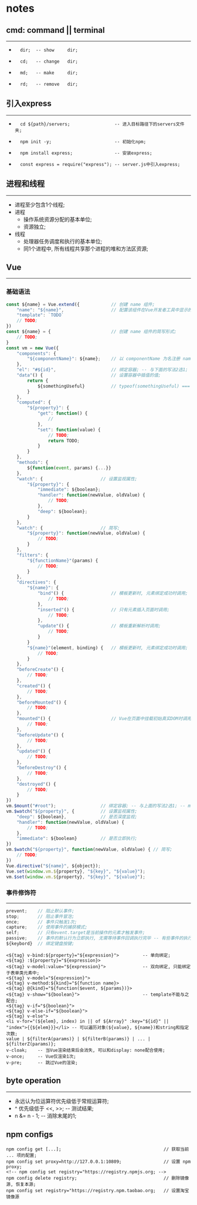 #   notes
##  cmd: command || terminal
***
-       dir;  -- show     dir;
-       cd;   -- change   dir;
-       md;   -- make     dir;
-       rd;   -- remove   dir;
##  引入express
***
-       cd ${path}/servers;                 -- 进入目标路径下的servers文件夹;
-       npm init -y;                        -- 初始化npm;
-       npm install express;                -- 安装express;
-       const express = require("express"); -- server.js中引入express;
##  进程和线程
***
-   进程至少包含1个线程;
-   进程
    -   操作系统资源分配的基本单位;
    -   资源独立;
-   线程
    -   处理器任务调度和执行的基本单位;
    -   同1个进程中, 所有线程共享那个进程的堆和方法区资源;
##  Vue
***
### 基础语法
``` JavaScript []
const ${name} = Vue.extend({            // 创建 name 组件;
    "name": "${name}",                  // 配置该组件在Vue开发者工具中显示的名字;
    "template": `TODO`
    // TODO;
})
const ${name} = {                       // 创建 name 组件的简写形式;
    // TODO;
}
const vm = new Vue({
    "components": {
        "${componentName}": ${name};    // 以 componentName 为名注册 name 组件;
    },
    "el": "#${id}",                     // 绑定容器; -- 与下面的写法2选1;
    "data"() {                          // 设置容器中插值的值;
        return {
            ${somethingUseful}          // typeof(somethingUseful) === Object;
        }
    },
    "computed": {
        "${property}": {
            "get": function() {
                //
            },
            "set": function(value) {
                // TODO;
                return TODO;
            }
        }
    },
    "methods": {
        ${function(event, params) {...}}
    },
    "watch": {                      // 设置监视属性;
        "${property}": {
            "immediate": ${boolean};
            "handler": function(newValue, oldValue) {
                // TODO;
            },
            "deep": ${boolean};
        }
    },
    "watch": {                      // 简写;
        "${property}": function(newValue, oldValue) {
            // TODO;
        }
    },
    "filters": {
        "${functionName}"(params) {
            // TODO;
        }
    },
    "directives": {
        "${name}": {
            "bind"() {                  // 模板更新时, 元素绑定成功时调用;
                // TODO;
            },
            "inserted"() {              // 只有元素插入页面时调用;
                // TODO;
            },
            "update"() {                // 模板重新解析时调用;
                // TODO;
            }
        }
        "${name}"(element, binding) {   // 模板更新时, 元素绑定成功时调用;
            // TODO;
        }
    },
    "beforeCreate"() {
        // TODO;
    },
    "created"() {
        // TODO;
    },
    "beforeMounted"() {
        // TODO;
    },
    "mounted"() {                       // Vue在页面中挂载初始真实DOM时调用;
        // TODO;
    },
    "beforeUpdate"() {
        // TODO;
    },
    "updated"() {
        // TODO;
    },
    "beforeDestroy"() {
        // TODO;
    },
    "destroyed"() {
        // TODO;
    }
})
vm.$mount("#root");                 // 绑定容器; -- 与上面的写法2选1; -- mount: 挂载;
vm.$watch("${property}", {          // 设置监视属性;
    "deep": ${boolean},             // 是否深度监视;
    "handler": function(newValue, oldValue) {
        // TODO;
    },
    "immediate": ${boolean}         // 是否立即执行;
})
vm.$watch("${property}", function(newValue, oldValue) { // 简写;
    // TODO;
})
Vue.directive("${name}", ${object});
Vue.set(window.vm.${property}, "${key}", "${value}");
vm.$set(window.vm.${property}, "${key}", "${value}");
```
### 事件修饰符
***
``` JavaScript []
prevent;    // 阻止默认事件;
stop;       // 阻止事件冒泡;
once;       // 事件只触发1次;
capture;    // 使用事件的捕获模式;
self;       // 只有event.target是当前操作的元素才触发事件;
passive;    // 事件的默认行为立即执行, 无需等待事件回调执行完毕 -- 有些事件的执行顺序: 事件触发 -> 执行回调 -> 执行默认事件;
${keybord}  // 绑定键盘按键;
```
```
<${tag} v-bind:${property}="${expression}">         -- 单向绑定;
<${tag} :${property}="${expression}>
<${tag} v-model:value="${expression}">              -- 双向绑定, 只能绑定于表单类元素中;
<${tag} v-model="${expression}">
<${tag} v-method:${kind}="${function name}>
<${tag} @{kind}="${function($event, ${params})}>
<${tag} v-show="${boolean}">                        -- template不能与之配合;
<${tag} v-if="${boolean}">
<${tag} v-else-if="${boolean}">
<${tag} v-else">
<li v-for="(${elem}, index) in || of ${Array}" :key="${id}" || "index">{{${elem}}}</li> -- 可以遍历对象(${value}, ${name})和string和指定次数;
value | ${filterA(params)} | ${filterB(params)} | ... | ${filterZ(params)};
v-cloak;    -- 当Vue渲染结束后会消失, 可以和display: none配合使用;
v-once;     -- Vue仅渲染1次;
v-pre;      -- 跳过Vue的渲染;
```
##  byte operation
***
-   永远认为位运算符优先级低于常规运算符;
-   ^ 优先级低于 <<, >>;                -- 测试结果;
-   n &= n - 1;     -- 消除末尾的1;

##  npm configs
```
npm config get [...];                                       // 获取当前 ... 项的配置;
npm config set proxy=http://127.0.0.1:10809;                // 设置 npm proxy;
<!-- npm config set registry="https://registry.npmjs.org; -->
npm config delete registry;                                 // 删除镜像源, 恢复本源;
npm config set registry="https://registry.npm.taobao.org;   // 设置淘宝镜像源
```
